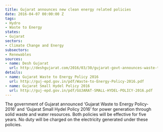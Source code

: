```yaml
---
title: Gujarat announces new clean energy related policies
date: 2016-04-07 00:00:00 Z
tags:
- Hydro
- Waste to Energy
states:
- Gujarat
sectors:
- Climate Change and Energy
subsectors:
- Renewables
sources:
- name: Desh Gujarat
  url: http://deshgujarat.com/2016/03/30/gujarat-govt-announces-waste-to-power-and-small-hydel-policy-2016/
details:
- name: Gujarat Waste to Energy Policy 2016
  url: http://guj-epd.gov.in/pdf/Waste-to-Energy-Policy-2016.pdf
- name: Gujarat Small Hydel Policy 2016
  url: http://guj-epd.gov.in/pdf/GUJARAT-SMALL-HYDEL-POLICY-2016.pdf
---
```


The government of Gujarat announced ‘Gujarat Waste to Energy Policy-2016’ and ‘Gujarat Small Hydel Policy 2016’ for power generation through solid waste and water resources. Both policies will be effective for five years. No duty will be charged on the electricity generated under these policies.
